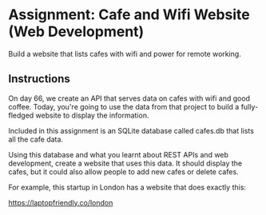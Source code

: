 # Assignment: Cafe and Wifi Website (Web Development)

Build a website that lists cafes with wifi and power for remote working.

## Instructions

On day 66, we create an API that serves data on cafes with wifi and good coffee. Today, you're going to use the data from that project to build a fully-fledged website to display the information.

Included in this assignment is an SQLite database called cafes.db that lists all the cafe data.

Using this database and what you learnt about REST APIs and web development, create a website that uses this data. It should display the cafes, but it could also allow people to add new cafes or delete cafes.

For example, this startup in London has a website that does exactly this:

https://laptopfriendly.co/london
